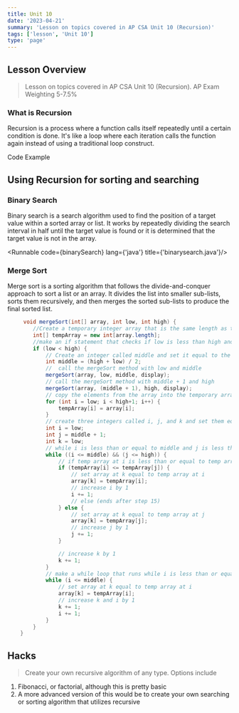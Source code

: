 ```yaml
---
title: Unit 10
date: '2023-04-21'
summary: 'Lesson on topics covered in AP CSA Unit 10 (Recursion)'
tags: ['lesson', 'Unit 10']
type: 'page'
---
```


<script>
	import Runnable from '$components/Runnable.svelte';
	import examplecode from './java-code/examplecode.java?raw';
    import binarySearch from './java-code/binarySearch.java?raw';
</script>

## Lesson Overview

> Lesson on topics covered in AP CSA Unit 10 (Recursion).
> AP Exam Weighting 5-7.5%

### What is Recursion

Recursion is a process where a function calls itself repeatedly until a certain condition is done. It's like a loop where each iteration calls the function again instead of using a traditional loop construct.

<summary>Code Example</summary>
<Runnable code={examplecode} lang={'java'} title={'recursion.java'}/>

## Using Recursion for sorting and searching

### Binary Search

Binary search is a search algorithm used to find the position of a target value within a sorted array or list. It works by repeatedly dividing the search interval in half until the target value is found or it is determined that the target value is not in the array.

<Runnable code={binarySearch} lang={'java'} title={'binarysearch.java'}/>

### Merge Sort

Merge sort is a sorting algorithm that follows the divide-and-conquer approach to sort a list or an array. It divides the list into smaller sub-lists, sorts them recursively, and then merges the sorted sub-lists to produce the final sorted list.

```java
     void mergeSort(int[] array, int low, int high) {
		//Create a temporary integer array that is the same length as the passed in array.
		int[] tempArray = new int[array.length];
		//make an if statement that checks if low is less than high and put the rest of the method inside of it
		if (low < high) {
			// Create an integer called middle and set it equal to the half way point between low and high
			int middle = (high + low) / 2;
			//  call the mergeSort method with low and middle
			mergeSort(array, low, middle, display);
			// call the mergeSort method with middle + 1 and high
			mergeSort(array, (middle + 1), high, display);
			// copy the elements from the array into the temporary array, but only the elements from low to high inclusive
			for (int i = low; i < high+1; i++) {
				tempArray[i] = array[i];
			}
			// create three integers called i, j, and k and	set them equal to low, middle + 1, and low respectively
			int i = low;
			int j = middle + 1;
			int k = low;
			// while i is less than or equal to middle and j is less than or equal to high
			while ((i <= middle) && (j <= high)) {
				// if temp array at i is less than or equal	to temp array at j
				if (tempArray[i] <= tempArray[j]) {
					// set array at k equal to temp array at i
					array[k] = tempArray[i];
					// increase i by 1
					i += 1;
					// else (ends after step 15)
				} else {
					// set array at k equal to temp array at j
					array[k] = tempArray[j];
					// increase j by 1
					j += 1;
				}

				// increase k by 1
				k += 1;
			}
			// make a while loop that runs while i is less than or equal to middle
			while (i <= middle) {
				// set array at k equal to temp array at i
				array[k] = tempArray[i];
				// increase k and i by 1
				k += 1;
				i += 1;
			}
		}
	}

```

## Hacks

> Create your own recursive algorithm of any type. Options include

1. Fibonacci, or factorial, although this is pretty basic
2. A more advanced version of this would be to create your own searching or sorting algorithm that utilizes recursive
